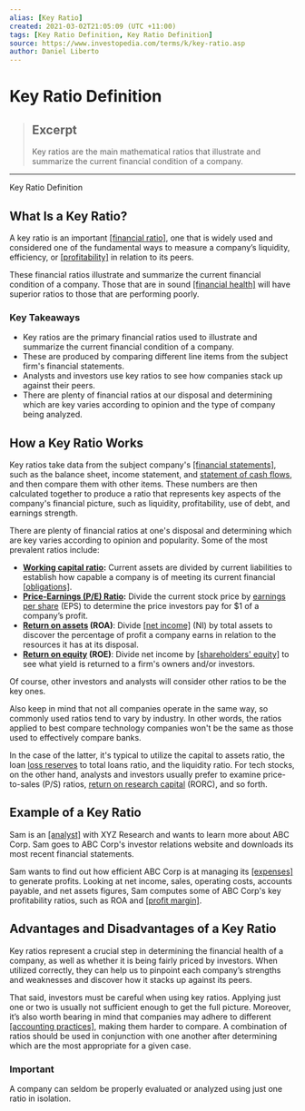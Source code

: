 ```yaml
---
alias: [Key Ratio]
created: 2021-03-02T21:05:09 (UTC +11:00)
tags: [Key Ratio Definition, Key Ratio Definition]
source: https://www.investopedia.com/terms/k/key-ratio.asp
author: Daniel Liberto
---
```


# Key Ratio Definition

> ## Excerpt
> Key ratios are the main mathematical ratios that illustrate and summarize the current financial condition of a company.

---

Key Ratio Definition
## What Is a Key Ratio?

A key ratio is an important [[financial ratio]](https://www.investopedia.com/financial-ratios-4689817), one that is widely used and considered one of the fundamental ways to measure a company’s liquidity, efficiency, or [[profitability]](https://www.investopedia.com/ask/answers/033015/what-difference-between-efficiency-ratios-and-profitability-ratios.asp) in relation to its peers.

These financial ratios illustrate and summarize the current financial condition of a company. Those that are in sound [[financial health]](https://www.investopedia.com/terms/f/financial-health.asp) will have superior ratios to those that are performing poorly. 

### Key Takeaways

-   Key ratios are the primary financial ratios used to illustrate and summarize the current financial condition of a company.
-   These are produced by comparing different line items from the subject firm's financial statements.
-   Analysts and investors use key ratios to see how companies stack up against their peers.
-   There are plenty of financial ratios at our disposal and determining which are key varies according to opinion and the type of company being analyzed.

## How a Key Ratio Works

Key ratios take data from the subject company's [[financial statements]](https://www.investopedia.com/terms/f/financial-statements.asp), such as the balance sheet, income statement, and [statement of cash flows](https://www.investopedia.com/terms/c/cashflowstatement.asp), and then compare them with other items. These numbers are then calculated together to produce a ratio that represents key aspects of the company's financial picture, such as liquidity, profitability, use of debt, and earnings strength.

There are plenty of financial ratios at one's disposal and determining which are key varies according to opinion and popularity. Some of the most prevalent ratios include:

-   **[Working capital ratio](https://www.investopedia.com/ask/answers/010915/what-proper-ratio-between-working-capital-current-assets-and-current-liabilities.asp):** Current assets are divided by current liabilities to establish how capable a company is of meeting its current financial [[obligations]](https://www.investopedia.com/terms/o/obligation.asp).
-   **[Price-Earnings (P/E) Ratio](https://www.investopedia.com/terms/p/price-earningsratio.asp):** Divide the current stock price by [earnings per share](https://www.investopedia.com/terms/e/eps.asp) (EPS) to determine the price investors pay for $1 of a company’s profit.
-   **[Return on assets](https://www.investopedia.com/terms/r/returnonassets.asp) (ROA)**: Divide [[net income]](https://www.investopedia.com/terms/n/netincome.asp) (NI) by total assets to discover the percentage of profit a company earns in relation to the resources it has at its disposal.
-   **[Return on equity](https://www.investopedia.com/terms/r/returnonequity.asp) (ROE)**: Divide net income by [[shareholders' equity]](https://www.investopedia.com/terms/s/shareholdersequity.asp) to see what yield is returned to a firm's owners and/or investors.

Of course, other investors and analysts will consider other ratios to be the key ones.

Also keep in mind that not all companies operate in the same way, so commonly used ratios tend to vary by industry. In other words, the ratios applied to best compare technology companies won't be the same as those used to effectively compare banks.

In the case of the latter, it's typical to utilize the capital to assets ratio, the loan [loss reserves](https://www.investopedia.com/terms/l/loss-reserve.asp) to total loans ratio, and the liquidity ratio. For tech stocks, on the other hand, analysts and investors usually prefer to examine price-to-sales (P/S) ratios, [return on research capital](https://www.investopedia.com/terms/r/return-on-research-capital.asp) (RORC), and so forth.

## Example of a Key Ratio

Sam is an [[analyst]](https://www.investopedia.com/terms/a/analyst.asp) with XYZ Research and wants to learn more about ABC Corp. Sam goes to ABC Corp's investor relations website and downloads its most recent financial statements.

Sam wants to find out how efficient ABC Corp is at managing its [[expenses]](https://www.investopedia.com/terms/b/businessexpenses.asp) to generate profits. Looking at net income, sales, operating costs, accounts payable, and net assets figures, Sam computes some of ABC Corp's key profitability ratios, such as ROA and [[profit margin]](https://www.investopedia.com/terms/p/profitmargin.asp).

## Advantages and Disadvantages of a Key Ratio

Key ratios represent a crucial step in determining the financial health of a company, as well as whether it is being fairly priced by investors. When utilized correctly, they can help us to pinpoint each company’s strengths and weaknesses and discover how it stacks up against its peers.

That said, investors must be careful when using key ratios. Applying just one or two is usually not sufficient enough to get the full picture. Moreover, it’s also worth bearing in mind that companies may adhere to different [[accounting practices]](https://www.investopedia.com/terms/a/accounting-practice.asp), making them harder to compare. A combination of ratios should be used in conjunction with one another after determining which are the most appropriate for a given case.

### Important

A company can seldom be properly evaluated or analyzed using just one ratio in isolation.
